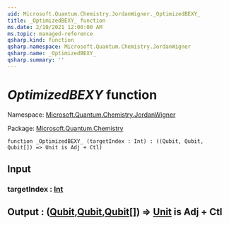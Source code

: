 ```yaml
---
uid: Microsoft.Quantum.Chemistry.JordanWigner._OptimizedBEXY_
title: _OptimizedBEXY_ function
ms.date: 2/10/2021 12:00:00 AM
ms.topic: managed-reference
qsharp.kind: function
qsharp.namespace: Microsoft.Quantum.Chemistry.JordanWigner
qsharp.name: _OptimizedBEXY_
qsharp.summary: ''
---
```


# _OptimizedBEXY_ function

Namespace: [Microsoft.Quantum.Chemistry.JordanWigner](xref:Microsoft.Quantum.Chemistry.JordanWigner)

Package: [Microsoft.Quantum.Chemistry](https://nuget.org/packages/Microsoft.Quantum.Chemistry)




```qsharp
function _OptimizedBEXY_ (targetIndex : Int) : ((Qubit, Qubit, Qubit[]) => Unit is Adj + Ctl)
```


## Input

### targetIndex : [Int](xref:microsoft.quantum.lang-ref.int)





## Output : ([Qubit](xref:microsoft.quantum.lang-ref.qubit),[Qubit](xref:microsoft.quantum.lang-ref.qubit),[Qubit](xref:microsoft.quantum.lang-ref.qubit)[]) => [Unit](xref:microsoft.quantum.lang-ref.unit)  is Adj + Ctl

